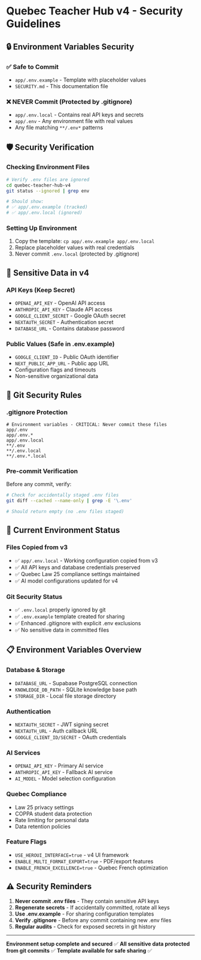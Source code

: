 # Quebec Teacher Hub v4 - Security Guidelines

## 🔒 Environment Variables Security

### ✅ Safe to Commit
- `app/.env.example` - Template with placeholder values
- `SECURITY.md` - This documentation file

### ❌ NEVER Commit (Protected by .gitignore)
- `app/.env.local` - Contains real API keys and secrets
- `app/.env` - Any environment file with real values
- Any file matching `**/.env*` patterns

## 🛡️ Security Verification

### Checking Environment Files
```bash
# Verify .env files are ignored
cd quebec-teacher-hub-v4
git status --ignored | grep env

# Should show:
# ✅ app/.env.example (tracked)
# ✅ app/.env.local (ignored)
```

### Setting Up Environment
1. Copy the template: `cp app/.env.example app/.env.local`
2. Replace placeholder values with real credentials
3. Never commit `.env.local` (protected by .gitignore)

## 🔑 Sensitive Data in v4

### API Keys (Keep Secret)
- `OPENAI_API_KEY` - OpenAI API access
- `ANTHROPIC_API_KEY` - Claude API access
- `GOOGLE_CLIENT_SECRET` - Google OAuth secret
- `NEXTAUTH_SECRET` - Authentication secret
- `DATABASE_URL` - Contains database password

### Public Values (Safe in .env.example)
- `GOOGLE_CLIENT_ID` - Public OAuth identifier
- `NEXT_PUBLIC_APP_URL` - Public app URL
- Configuration flags and timeouts
- Non-sensitive organizational data

## 🚫 Git Security Rules

### .gitignore Protection
```gitignore
# Environment variables - CRITICAL: Never commit these files
app/.env
app/.env.*
app/.env.local
**/.env
**/.env.local
**/.env.*.local
```

### Pre-commit Verification
Before any commit, verify:
```bash
# Check for accidentally staged .env files
git diff --cached --name-only | grep -E '\.env'

# Should return empty (no .env files staged)
```

## 🔧 Current Environment Status

### Files Copied from v3
- ✅ `app/.env.local` - Working configuration copied from v3
- ✅ All API keys and database credentials preserved
- ✅ Quebec Law 25 compliance settings maintained
- ✅ AI model configurations updated for v4

### Git Security Status
- ✅ `.env.local` properly ignored by git
- ✅ `.env.example` template created for sharing
- ✅ Enhanced .gitignore with explicit .env exclusions
- ✅ No sensitive data in committed files

## 📋 Environment Variables Overview

### Database & Storage
- `DATABASE_URL` - Supabase PostgreSQL connection
- `KNOWLEDGE_DB_PATH` - SQLite knowledge base path
- `STORAGE_DIR` - Local file storage directory

### Authentication
- `NEXTAUTH_SECRET` - JWT signing secret
- `NEXTAUTH_URL` - Auth callback URL
- `GOOGLE_CLIENT_ID/SECRET` - OAuth credentials

### AI Services
- `OPENAI_API_KEY` - Primary AI service
- `ANTHROPIC_API_KEY` - Fallback AI service
- `AI_MODEL` - Model selection configuration

### Quebec Compliance
- Law 25 privacy settings
- COPPA student data protection
- Rate limiting for personal data
- Data retention policies

### Feature Flags
- `USE_HEROUI_INTERFACE=true` - v4 UI framework
- `ENABLE_MULTI_FORMAT_EXPORT=true` - PDF/export features
- `ENABLE_FRENCH_EXCELLENCE=true` - Quebec French optimization

## ⚠️ Security Reminders

1. **Never commit .env files** - They contain sensitive API keys
2. **Regenerate secrets** - If accidentally committed, rotate all keys
3. **Use .env.example** - For sharing configuration templates
4. **Verify .gitignore** - Before any commit containing new .env files
5. **Regular audits** - Check for exposed secrets in git history

---

**Environment setup complete and secured** ✅
**All sensitive data protected from git commits** ✅
**Template available for safe sharing** ✅